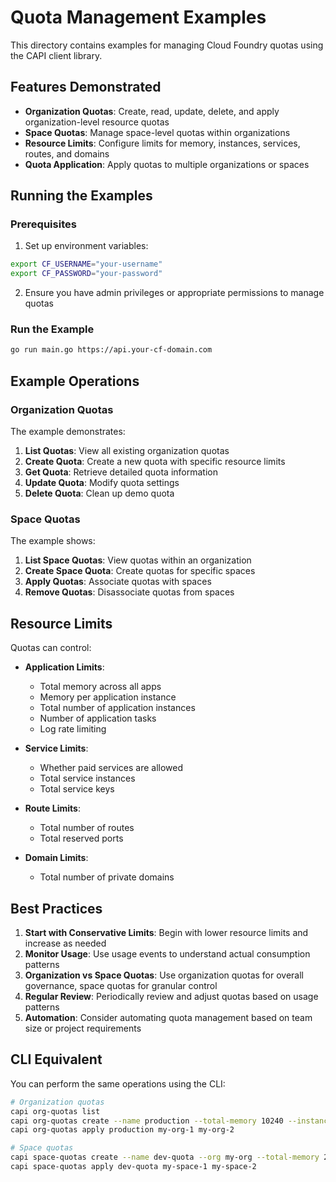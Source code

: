 # Quota Management Examples

This directory contains examples for managing Cloud Foundry quotas using the CAPI client library.

## Features Demonstrated

- **Organization Quotas**: Create, read, update, delete, and apply organization-level resource quotas
- **Space Quotas**: Manage space-level quotas within organizations
- **Resource Limits**: Configure limits for memory, instances, services, routes, and domains
- **Quota Application**: Apply quotas to multiple organizations or spaces

## Running the Examples

### Prerequisites

1. Set up environment variables:
```bash
export CF_USERNAME="your-username"
export CF_PASSWORD="your-password"
```

2. Ensure you have admin privileges or appropriate permissions to manage quotas

### Run the Example

```bash
go run main.go https://api.your-cf-domain.com
```

## Example Operations

### Organization Quotas

The example demonstrates:

1. **List Quotas**: View all existing organization quotas
2. **Create Quota**: Create a new quota with specific resource limits
3. **Get Quota**: Retrieve detailed quota information
4. **Update Quota**: Modify quota settings
5. **Delete Quota**: Clean up demo quota

### Space Quotas

The example shows:

1. **List Space Quotas**: View quotas within an organization
2. **Create Space Quota**: Create quotas for specific spaces
3. **Apply Quotas**: Associate quotas with spaces
4. **Remove Quotas**: Disassociate quotas from spaces

## Resource Limits

Quotas can control:

- **Application Limits**:
  - Total memory across all apps
  - Memory per application instance
  - Total number of application instances
  - Number of application tasks
  - Log rate limiting

- **Service Limits**:
  - Whether paid services are allowed
  - Total service instances
  - Total service keys

- **Route Limits**:
  - Total number of routes
  - Total reserved ports

- **Domain Limits**:
  - Total number of private domains

## Best Practices

1. **Start with Conservative Limits**: Begin with lower resource limits and increase as needed
2. **Monitor Usage**: Use usage events to understand actual consumption patterns
3. **Organization vs Space Quotas**: Use organization quotas for overall governance, space quotas for granular control
4. **Regular Review**: Periodically review and adjust quotas based on usage patterns
5. **Automation**: Consider automating quota management based on team size or project requirements

## CLI Equivalent

You can perform the same operations using the CLI:

```bash
# Organization quotas
capi org-quotas list
capi org-quotas create --name production --total-memory 10240 --instances 50
capi org-quotas apply production my-org-1 my-org-2

# Space quotas  
capi space-quotas create --name dev-quota --org my-org --total-memory 2048
capi space-quotas apply dev-quota my-space-1 my-space-2
```